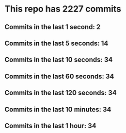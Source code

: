 # This repo has 2227 commits

## Commits in the last 1 second: 2
## Commits in the last 5 seconds: 14
## Commits in the last 10 seconds: 34
## Commits in the last 60 seconds: 34
## Commits in the last 120 seconds: 34
## Commits in the last 10 minutes: 34
## Commits in the last 1 hour: 34
